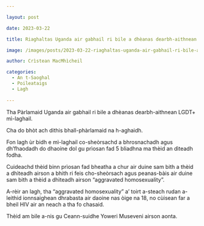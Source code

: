 ```yaml
---

layout: post

date: 2023-03-22

title: Riaghaltas Uganda air gabhail ri bile a dhèanas dearbh-aithnean LGDT+ mì-laghail

image: /images/posts/2023-03-22-riaghaltas-uganda-air-gabhail-ri-bile-a-dheanas-dearbh-aithnean-lgdt-mi-laghail.webp

author: Crìstean MacMhìcheil

categories:
  - An t-Saoghal
  - Poileataigs
  - Lagh
  
---
```


Tha Pàrlamaid Uganda air gabhail ri bile a dhèanas dearbh-aithnean LGDT+ mì-laghail.

Cha do bhòt ach dithis bhall-phàrlamaid na h-aghaidh.

Fon lagh ùr bidh e mì-laghail co-sheòrsachd a bhrosnachadh agus dh’fhaodadh do dhaoine dol gu prìosan fad 5 bliadhna ma thèid an dìteadh fodha.

Cuideachd thèid binn prìosan fad bheatha a chur air duine sam bith a thèid a dhìteadh airson a bhith ri feis cho-sheòrsach agus peanas-bàis air duine sam bith a thèid a dhìteadh airson “aggravated homosexuality”.

A-rèir an lagh, tha “aggravated homosexuality” a’ toirt a-steach rudan a-leithid ionnsaighean dhrabasta air daoine nas òige na 18,  no cùisean far a bheil HIV air an neach a tha fo chasaid.

Thèid am bile a-nis gu Ceann-suidhe Yoweri Museveni airson aonta.